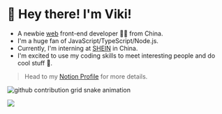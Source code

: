# 👋 Hey there! I'm Viki!

- A newbie [web](https://developer.mozilla.org/en-US/docs/Web) front-end developer 👨‍💻 from China.
- I'm a huge fan of JavaScript/TypeScript/Node.js.
- Currently, I'm interning at [SHEIN](https://www.sheingroup.com/) in China.
- I'm excited to use my coding skills to meet interesting people and do cool stuff 🤗.

> Head to my [Notion Profile](https://www.notion.so/1d8789fe217f418094085d3c8f9afb83) for more details.

<picture>
  <source media="(prefers-color-scheme: dark)" srcset="https://proxy.viki.moe/vikiboss/vikiboss/snake/snake-dark.svg?proxy-host=raw.githubusercontent.com">
  <source media="(prefers-color-scheme: light)" srcset="https://proxy.viki.moe/vikiboss/vikiboss/snake/snake.svg?proxy-host=raw.githubusercontent.com">
  <img alt="github contribution grid snake animation" src="https://proxy.viki.moe/vikiboss/vikiboss/snake/snake.svg?proxy-host=raw.githubusercontent.com">
</picture>

![](https://komarev.com/ghpvc/?username=vikiboss&color=orange)
